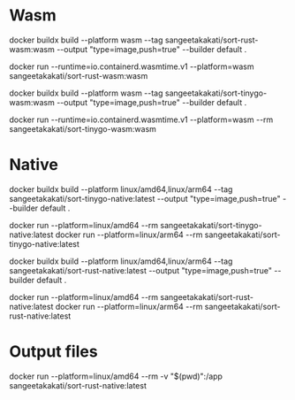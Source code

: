 # Wasm
docker buildx build --platform wasm --tag sangeetakakati/sort-rust-wasm:wasm --output "type=image,push=true" --builder default .

docker run --runtime=io.containerd.wasmtime.v1 --platform=wasm sangeetakakati/sort-rust-wasm:wasm

docker buildx build --platform wasm --tag sangeetakakati/sort-tinygo-wasm:wasm --output "type=image,push=true" --builder default .

docker run --runtime=io.containerd.wasmtime.v1 --platform=wasm --rm sangeetakakati/sort-tinygo-wasm:wasm

# Native

docker buildx build --platform linux/amd64,linux/arm64 --tag sangeetakakati/sort-tinygo-native:latest --output "type=image,push=true" --builder default .

docker run --platform=linux/amd64 --rm sangeetakakati/sort-tinygo-native:latest
docker run --platform=linux/arm64 --rm sangeetakakati/sort-tinygo-native:latest


docker buildx build --platform linux/amd64,linux/arm64 --tag sangeetakakati/sort-rust-native:latest --output "type=image,push=true" --builder default .

docker run --platform=linux/amd64 --rm sangeetakakati/sort-rust-native:latest
docker run --platform=linux/arm64 --rm sangeetakakati/sort-rust-native:latest

# Output files 

docker run --platform=linux/amd64 --rm -v "$(pwd)":/app sangeetakakati/sort-rust-native:latest
